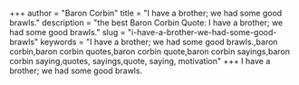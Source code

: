 +++
author = "Baron Corbin"
title = "I have a brother; we had some good brawls."
description = "the best Baron Corbin Quote: I have a brother; we had some good brawls."
slug = "i-have-a-brother-we-had-some-good-brawls"
keywords = "I have a brother; we had some good brawls.,baron corbin,baron corbin quotes,baron corbin quote,baron corbin sayings,baron corbin saying,quotes, sayings,quote, saying, motivation"
+++
I have a brother; we had some good brawls.
